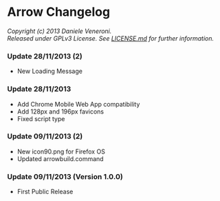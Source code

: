 # Arrow Changelog

_Copyright (c) 2013 Daniele Veneroni._  
_Released under GPLv3 License. See [LICENSE.md](LICENSE.md) for further information._

### Update 28/11/2013 (2)

* New Loading Message

### Update 28/11/2013

* Add Chrome Mobile Web App compatibility
* Add 128px and 196px favicons
* Fixed script type

### Update 09/11/2013 (2)

* New icon90.png for Firefox OS
* Updated arrowbuild.command

### Update 09/11/2013 (Version 1.0.0)

* First Public Release
